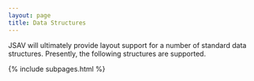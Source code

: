 ```yaml
---
layout: page
title: Data Structures
---
```


<p>
JSAV will ultimately provide layout support for a number of standard
data structures. Presently, the following structures are supported.
</p>

{% include subpages.html %}
